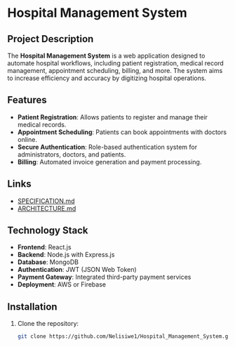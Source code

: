 # Hospital Management System

## Project Description
The **Hospital Management System** is a web application designed to automate hospital workflows, including patient registration, medical record management, appointment scheduling, billing, and more. The system aims to increase efficiency and accuracy by digitizing hospital operations.

## Features
- **Patient Registration**: Allows patients to register and manage their medical records.
- **Appointment Scheduling**: Patients can book appointments with doctors online.
- **Secure Authentication**: Role-based authentication system for administrators, doctors, and patients.
- **Billing**: Automated invoice generation and payment processing.

## Links
- [SPECIFICATION.md](./SPECIFICATION.md)
- [ARCHITECTURE.md](./ARCHITECTURE.md)

## Technology Stack
- **Frontend**: React.js
- **Backend**: Node.js with Express.js
- **Database**: MongoDB
- **Authentication**: JWT (JSON Web Token)
- **Payment Gateway**: Integrated third-party payment services
- **Deployment**: AWS or Firebase

## Installation
1. Clone the repository:
   ```sh
   git clone https://github.com/Nelisiwe1/Hospital_Management_System.git
   
